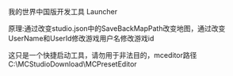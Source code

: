 我的世界中国版开发工具 Launcher

原理:通过改变studio.json中的SaveBackMapPath改变地图，通过改变UserName和UserId修改游戏用户名修改游戏id

这只是一个快捷启动工具，请勿用于非法目的，mceditor路径C:\MCStudioDownload\MCPresetEditor
